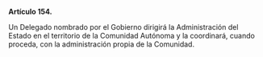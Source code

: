 **Artículo 154.**

Un Delegado nombrado por el Gobierno dirigirá la Administración del Estado en el territorio de la Comunidad Autónoma y la coordinará, cuando proceda, con la administración propia de la Comunidad.